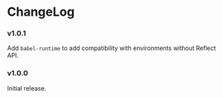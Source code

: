# ChangeLog

### v1.0.1

Add `babel-runtime` to add compatibility with environments without Reflect API.

### v1.0.0

Initial release.
